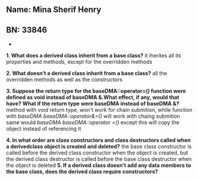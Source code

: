 
## Name: Mina Sherif Henry
## BN: 33846
-
**1. What does a derived class inherit from a base class?**
it iherites all its properties and methods, except for the overridden methods

**2. What doesn’t a derived class inherit from a base class?**
all the overridden methods as well as the constructors

**3. Suppose the return type for the baseDMA::operator=() function were defined as
void instead of baseDMA &.What effect, if any, would that have? What if the return
type were baseDMA instead of baseDMA &?**
method with *void* return type, won't work for chain submition, while function with *baseDMA baseDMA::operator&=()* will work with chaing submition same would *baseDMA baseDMA::operator =()* except this will copy the object instead of referencing it

**4. In what order are class constructors and class destructors called when a derivedclass
object is created and deleted?**
the base class constructor is called before the derived class constructor when the object is created, but the derived class destructor is called before the base class destructor when the object is deleted
**5. If a derived class doesn’t add any data members to the base class, does the derived
class require constructors?**
